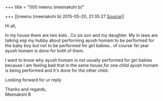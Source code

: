 +++
title = "000 meenu (meenakshi b)"

+++
[[meenu (meenakshi b)	2015-05-20, 21:35:27 [Source](https://groups.google.com/g/samskrita/c/zcM6IU8FCC8)]]



Hi all,

In my house there are two kids.. Co sis son and my daughter. My in laws are talking esp my hubby about performing ayush homam to be performed for the baby boy but not to be performed for girl babies.. of course 1st year ayush homam is done for both of them.

I want to know why ayush homam is not usually performed for girl babies because I am feeling bad that in the same house,for one child ayush homam is being performed and it's done for the other child.

Looking forward for ur reply  

Thanks and regards,  
Meenakshi B

